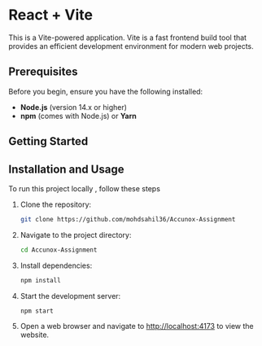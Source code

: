 # React + Vite


This is a Vite-powered application. Vite is a fast frontend build tool that provides an efficient development environment for modern web projects.

## Prerequisites

Before you begin, ensure you have the following installed:

- **Node.js** (version 14.x or higher)
- **npm** (comes with Node.js) or **Yarn**

## Getting Started

## Installation and Usage
To run this project locally , follow these steps

1. Clone the repository:

   ```bash
   git clone https://github.com/mohdsahil36/Accunox-Assignment
   ```

2. Navigate to the project directory:

   ```bash
   cd Accunox-Assignment
   ```

3. Install dependencies:

   ```bash
   npm install
   ```

4. Start the development server:

   ```bash
   npm start
   ```

5. Open a web browser and navigate to [http://localhost:4173](http://localhost:4173) to view the website.

